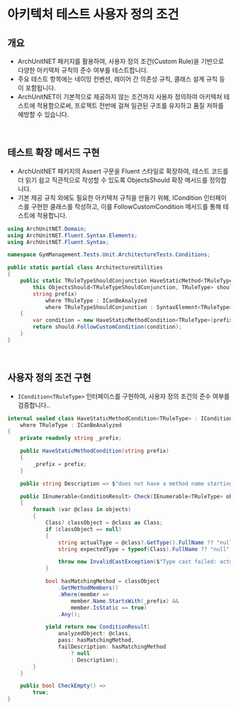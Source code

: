 # 아키텍처 테스트 사용자 정의 조건

## 개요
- ArchUnitNET 패키지를 활용하여, 사용자 정의 조건(Custom Rule)을 기반으로 다양한 아키텍처 규칙의 준수 여부를 테스트합니다.
- 주요 테스트 항목에는 네이밍 컨벤션, 레이어 간 의존성 규칙, 클래스 설계 규칙 등이 포함됩니다.
- ArchUnitNET이 기본적으로 제공하지 않는 조건까지 사용자 정의하여 아키텍처 테스트에 적용함으로써, 프로젝트 전반에 걸쳐 일관된 구조를 유지하고 품질 저하를 예방할 수 있습니다.

<br/>

## 테스트 확장 메서드 구현
- ArchUnitNET 패키지의 Assert 구문을 Fluent 스타일로 확장하여, 테스트 코드를 더 읽기 쉽고 직관적으로 작성할 수 있도록 ObjectsShould 확장 메서드를 정의합니다.
- 기본 제공 규칙 외에도 필요한 아키텍처 규칙을 만들기 위해, ICondition<TRuleType> 인터페이스를 구현한 클래스를 작성하고, 이를 FollowCustomCondition 메서드를 통해 테스트에 적용합니다.

```cs
using ArchUnitNET.Domain;
using ArchUnitNET.Fluent.Syntax.Elements;
using ArchUnitNET.Fluent.Syntax;

namespace GymManagement.Tests.Unit.ArchitectureTests.Conditions;

public static partial class ArchitectureUtilities
{
    public static TRuleTypeShouldConjunction HaveStaticMethod<TRuleTypeShouldConjunction, TRuleType>(
        this ObjectsShould<TRuleTypeShouldConjunction, TRuleType> should,
        string prefix)
            where TRuleType : ICanBeAnalyzed
            where TRuleTypeShouldConjunction : SyntaxElement<TRuleType>
    {
        var condition = new HaveStaticMethodCondition<TRuleType>(prefix);
        return should.FollowCustomCondition(condition);
    }
}
```

<br/>

## 사용자 정의 조건 구현
- `ICondition<TRuleType>` 인터페이스를 구현하여, 사용자 정의 조건의 준수 여부를 검증합니다..

```cs
internal sealed class HaveStaticMethodCondition<TRuleType> : ICondition<TRuleType>
    where TRuleType : ICanBeAnalyzed
{
    private readonly string _prefix;

    public HaveStaticMethodCondition(string prefix)
    {
        _prefix = prefix;
    }

    public string Description => $"does not have a method name starting with {_prefix}";

    public IEnumerable<ConditionResult> Check(IEnumerable<TRuleType> objects, Architecture architecture)
    {
        foreach (var @class in objects)
        {
            Class? classObject = @class as Class;
            if (classObject == null)
            {
                string actualType = @class?.GetType().FullName ?? "null";
                string expectedType = typeof(Class).FullName ?? "null";

                throw new InvalidCastException($"Type cast failed: actual type is '{actualType}', expected type was '{expectedType}'.");
            }

            bool hasMatchingMethod = classObject
                .GetMethodMembers()
                .Where(member =>
                    member.Name.StartsWith(_prefix) &&
                    member.IsStatic == true)
                .Any();

            yield return new ConditionResult(
                analyzedObject: @class,
                pass: hasMatchingMethod,
                failDescription: hasMatchingMethod
                    ? null
                    : Description);
        }
    }

    public bool CheckEmpty() =>
        true;
}
```